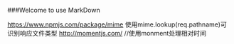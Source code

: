 ###Welcome to use MarkDown


https://www.npmjs.com/package/mime    使用mime.lookup(req.pathname)可识别响应文件类型
 http://momentjs.com/    //使用monment处理相对时间
 
